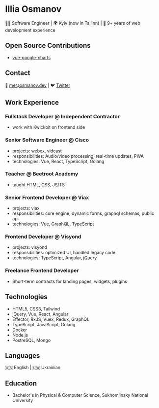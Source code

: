 # Illia Osmanov

👨‍💻 Software Engineer | 🌍 Kyiv (now in Tallinn) | 💼 9+ years of web development experience

## Open Source Contributions
- [vue-google-charts](https://github.com/devstark-com/vue-google-charts)

## Contact

📧 [me@osmanov.dev](mailto:me@osmanov.dev) | 🐦 [Twitter](https://twitter.com/illiaosmanov)

## Work Experience

### Fullstack Developer @ Independent Contractor

- work with Kwickbit on frontend side

### Senior Software Engineer @ Cisco

- projects: webex, vidcast
- responsibilities: Audio/video processing, real-time updates, PWA
- technologies: Vue, React, TypeScript, Golang

### Teacher @ Beetroot Academy

- taught HTML, CSS, JS/TS

### Senior Frontend Developer @ Viax
- projects: viax
- responsibilities: core engine, dynamic forms, graphql schemas, public api
- technologies: Vue, GraphQL, TypeScript

### Frontend Developer @ Visyond
- projects: visyond
- responsibilities: optimized UI, handled legacy code
- technologies: TypeScript, Angular, jQuery

### Freelance Frontend Developer

- Short-term contracts for landing pages, widgets, plugins

## Technologies

- HTML5, CSS3, Tailwind
- jQuery, Vue, React, Angular
- Effector, RxJS, Vuex, Redux, GraphQL
- TypeScript, JavaScript, Golang
- Docker
- Node.js
- PostreSQL, Mongo

## Languages

🇺🇸 English | 🇺🇦 Ukrainian

## Education

- Bachelor's in Physical & Computer Science, Sukhomlinsky National University
